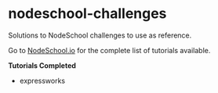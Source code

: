 # nodeschool-challenges
Solutions to NodeSchool challenges to use as reference.

Go to [NodeSchool.io](https://nodeschool.io/#workshoppers) for the complete list of tutorials available.

**Tutorials Completed**

* expressworks

